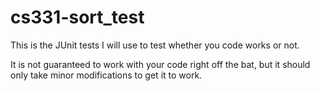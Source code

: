 # cs331-sort_test

This is the JUnit tests I will use to test whether you code works or not.

It is not guaranteed to work with your code right off the bat, but it should only take minor modifications to get it to work.
